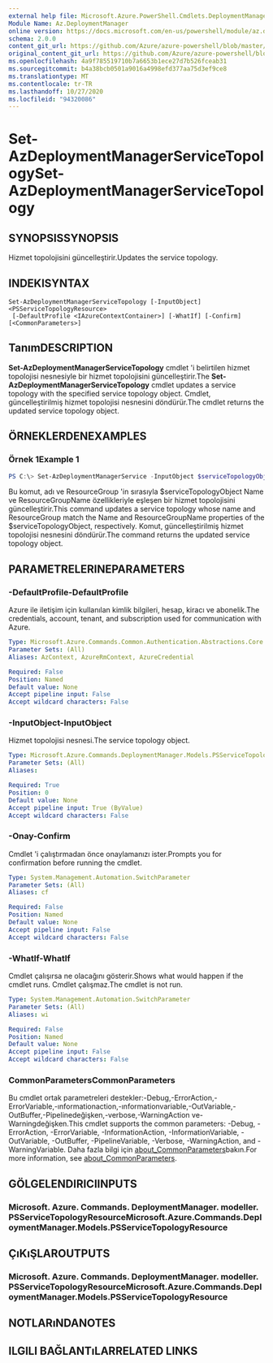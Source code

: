 ```yaml
---
external help file: Microsoft.Azure.PowerShell.Cmdlets.DeploymentManager.dll-Help.xml
Module Name: Az.DeploymentManager
online version: https://docs.microsoft.com/en-us/powershell/module/az.deploymentmanager/set-azdeploymentmanagerservicetopology
schema: 2.0.0
content_git_url: https://github.com/Azure/azure-powershell/blob/master/src/DeploymentManager/DeploymentManager/help/Set-AzDeploymentManagerServiceTopology.md
original_content_git_url: https://github.com/Azure/azure-powershell/blob/master/src/DeploymentManager/DeploymentManager/help/Set-AzDeploymentManagerServiceTopology.md
ms.openlocfilehash: 4a9f785519710b7a6653b1ece27d7b526fceab31
ms.sourcegitcommit: b4a38bcb0501a9016a4998efd377aa75d3ef9ce8
ms.translationtype: MT
ms.contentlocale: tr-TR
ms.lasthandoff: 10/27/2020
ms.locfileid: "94320086"
---
```

# <span data-ttu-id="6964f-101">Set-AzDeploymentManagerServiceTopology</span><span class="sxs-lookup"><span data-stu-id="6964f-101">Set-AzDeploymentManagerServiceTopology</span></span>

## <span data-ttu-id="6964f-102">SYNOPSIS</span><span class="sxs-lookup"><span data-stu-id="6964f-102">SYNOPSIS</span></span>
<span data-ttu-id="6964f-103">Hizmet topolojisini güncelleştirir.</span><span class="sxs-lookup"><span data-stu-id="6964f-103">Updates the service topology.</span></span>

## <span data-ttu-id="6964f-104">INDEKI</span><span class="sxs-lookup"><span data-stu-id="6964f-104">SYNTAX</span></span>

```
Set-AzDeploymentManagerServiceTopology [-InputObject] <PSServiceTopologyResource>
 [-DefaultProfile <IAzureContextContainer>] [-WhatIf] [-Confirm] [<CommonParameters>]
```

## <span data-ttu-id="6964f-105">Tanım</span><span class="sxs-lookup"><span data-stu-id="6964f-105">DESCRIPTION</span></span>
<span data-ttu-id="6964f-106">**Set-AzDeploymentManagerServiceTopology** cmdlet 'i belirtilen hizmet topolojisi nesnesiyle bir hizmet topolojisini güncelleştirir.</span><span class="sxs-lookup"><span data-stu-id="6964f-106">The **Set-AzDeploymentManagerServiceTopology** cmdlet updates a service topology with the specified service topology object.</span></span>
<span data-ttu-id="6964f-107">Cmdlet, güncelleştirilmiş hizmet topolojisi nesnesini döndürür.</span><span class="sxs-lookup"><span data-stu-id="6964f-107">The cmdlet returns the updated service topology object.</span></span>

## <span data-ttu-id="6964f-108">ÖRNEKLERDEN</span><span class="sxs-lookup"><span data-stu-id="6964f-108">EXAMPLES</span></span>

### <span data-ttu-id="6964f-109">Örnek 1</span><span class="sxs-lookup"><span data-stu-id="6964f-109">Example 1</span></span>
```powershell
PS C:\> Set-AzDeploymentManagerService -InputObject $serviceTopologyObject
```

<span data-ttu-id="6964f-110">Bu komut, adı ve ResourceGroup 'in sırasıyla $serviceTopologyObject Name ve ResourceGroupName özellikleriyle eşleşen bir hizmet topolojisini güncelleştirir.</span><span class="sxs-lookup"><span data-stu-id="6964f-110">This command updates a service topology whose name and ResourceGroup match the Name and ResourceGroupName properties of the $serviceTopologyObject, respectively.</span></span>
<span data-ttu-id="6964f-111">Komut, güncelleştirilmiş hizmet topolojisi nesnesini döndürür.</span><span class="sxs-lookup"><span data-stu-id="6964f-111">The command returns the updated service topology object.</span></span>

## <span data-ttu-id="6964f-112">PARAMETRELERINE</span><span class="sxs-lookup"><span data-stu-id="6964f-112">PARAMETERS</span></span>

### <span data-ttu-id="6964f-113">-DefaultProfile</span><span class="sxs-lookup"><span data-stu-id="6964f-113">-DefaultProfile</span></span>
<span data-ttu-id="6964f-114">Azure ile iletişim için kullanılan kimlik bilgileri, hesap, kiracı ve abonelik.</span><span class="sxs-lookup"><span data-stu-id="6964f-114">The credentials, account, tenant, and subscription used for communication with Azure.</span></span>

```yaml
Type: Microsoft.Azure.Commands.Common.Authentication.Abstractions.Core.IAzureContextContainer
Parameter Sets: (All)
Aliases: AzContext, AzureRmContext, AzureCredential

Required: False
Position: Named
Default value: None
Accept pipeline input: False
Accept wildcard characters: False
```

### <span data-ttu-id="6964f-115">-InputObject</span><span class="sxs-lookup"><span data-stu-id="6964f-115">-InputObject</span></span>
<span data-ttu-id="6964f-116">Hizmet topolojisi nesnesi.</span><span class="sxs-lookup"><span data-stu-id="6964f-116">The service topology object.</span></span>

```yaml
Type: Microsoft.Azure.Commands.DeploymentManager.Models.PSServiceTopologyResource
Parameter Sets: (All)
Aliases:

Required: True
Position: 0
Default value: None
Accept pipeline input: True (ByValue)
Accept wildcard characters: False
```

### <span data-ttu-id="6964f-117">-Onay</span><span class="sxs-lookup"><span data-stu-id="6964f-117">-Confirm</span></span>
<span data-ttu-id="6964f-118">Cmdlet 'i çalıştırmadan önce onaylamanızı ister.</span><span class="sxs-lookup"><span data-stu-id="6964f-118">Prompts you for confirmation before running the cmdlet.</span></span>

```yaml
Type: System.Management.Automation.SwitchParameter
Parameter Sets: (All)
Aliases: cf

Required: False
Position: Named
Default value: None
Accept pipeline input: False
Accept wildcard characters: False
```

### <span data-ttu-id="6964f-119">-WhatIf</span><span class="sxs-lookup"><span data-stu-id="6964f-119">-WhatIf</span></span>
<span data-ttu-id="6964f-120">Cmdlet çalışırsa ne olacağını gösterir.</span><span class="sxs-lookup"><span data-stu-id="6964f-120">Shows what would happen if the cmdlet runs.</span></span>
<span data-ttu-id="6964f-121">Cmdlet çalışmaz.</span><span class="sxs-lookup"><span data-stu-id="6964f-121">The cmdlet is not run.</span></span>

```yaml
Type: System.Management.Automation.SwitchParameter
Parameter Sets: (All)
Aliases: wi

Required: False
Position: Named
Default value: None
Accept pipeline input: False
Accept wildcard characters: False
```

### <span data-ttu-id="6964f-122">CommonParameters</span><span class="sxs-lookup"><span data-stu-id="6964f-122">CommonParameters</span></span>
<span data-ttu-id="6964f-123">Bu cmdlet ortak parametreleri destekler:-Debug,-ErrorAction,-ErrorVariable,-ınformationaction,-ınformationvariable,-OutVariable,-OutBuffer,-Pipelinedeğişken,-verbose,-WarningAction ve-Warningdeğişken.</span><span class="sxs-lookup"><span data-stu-id="6964f-123">This cmdlet supports the common parameters: -Debug, -ErrorAction, -ErrorVariable, -InformationAction, -InformationVariable, -OutVariable, -OutBuffer, -PipelineVariable, -Verbose, -WarningAction, and -WarningVariable.</span></span> <span data-ttu-id="6964f-124">Daha fazla bilgi için [about_CommonParameters](http://go.microsoft.com/fwlink/?LinkID=113216)bakın.</span><span class="sxs-lookup"><span data-stu-id="6964f-124">For more information, see [about_CommonParameters](http://go.microsoft.com/fwlink/?LinkID=113216).</span></span>

## <span data-ttu-id="6964f-125">GÖLGELENDIRICI</span><span class="sxs-lookup"><span data-stu-id="6964f-125">INPUTS</span></span>

### <span data-ttu-id="6964f-126">Microsoft. Azure. Commands. DeploymentManager. modeller. PSServiceTopologyResource</span><span class="sxs-lookup"><span data-stu-id="6964f-126">Microsoft.Azure.Commands.DeploymentManager.Models.PSServiceTopologyResource</span></span>

## <span data-ttu-id="6964f-127">ÇıKıŞLAR</span><span class="sxs-lookup"><span data-stu-id="6964f-127">OUTPUTS</span></span>

### <span data-ttu-id="6964f-128">Microsoft. Azure. Commands. DeploymentManager. modeller. PSServiceTopologyResource</span><span class="sxs-lookup"><span data-stu-id="6964f-128">Microsoft.Azure.Commands.DeploymentManager.Models.PSServiceTopologyResource</span></span>

## <span data-ttu-id="6964f-129">NOTLARıNDA</span><span class="sxs-lookup"><span data-stu-id="6964f-129">NOTES</span></span>

## <span data-ttu-id="6964f-130">ILGILI BAĞLANTıLAR</span><span class="sxs-lookup"><span data-stu-id="6964f-130">RELATED LINKS</span></span>
